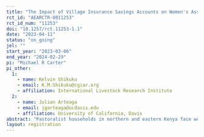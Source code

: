 ```yaml
---
title: "The Impact of Village Insurance Savings Accounts on Women's Assets and Savings"
rct_id: "AEARCTR-0011253"
rct_id_num: "11253"
doi: "10.1257/rct.11253-1.1"
date: "2023-04-11"
status: "on_going"
jel: ""
start_year: "2023-03-06"
end_year: "2024-02-29"
pi: "Michael R Carter"
pi_other:
  1:
    - name: Kelvin Shikuku
    - email: K.M.Shikuku@cgiar.org
    - affiliation: International Livestock Research Institute
  2:
    - name: Julian Arteaga
    - email: jgarteaga@ucdavis.edu
    - affiliation: University of California, Davis
abstract: "Pastoralist households in northern and eastern Kenya face weather-related shocks due to drought and lack of forage which lead to low livestock productivity, loss of household wealth, higher food prices and increasing intercommunal conflicts. Women within these households often bear a disproportionate share of that risk, with their assets and even their own food consumption being the first things sacrificed as households cope with the devastation of drought. While there has been innovation of insurance contracts for this region (index-based livestock insurance, or IBLI), uptake remains low in part because the contracts have been built around what are culturally typed in the area as male activities, and in part because of the high upfront cost of a product that can only be purchased during a short sales window at the beginning of each rainy season. The purpose of this research is to learn how to make IBLI fully available to women so that they may benefit from it. We will focus on women who are currently members of a savings group, the ubiquitous social support structures that encourage members to save and invest while often also providing informal insurance against idiosyncratic shocks. Taking a sample of nearly 6,500 women belonging to 410 distinct savings groups located across 5 counties in northeastern Kenya, we will implement a randomized controlled trial to measure the effect on insurance uptake and subsequent asset protection of: i) reshaping the existing IBLI contract so that it speaks directly to the risks and needs that are most central to women, and ii) promoting the adoption of a ‘village insurance savings (VISA) account’ within each treated savings group as a way for women to save money in advance for insurance purchases."
layout: registration
---
```


